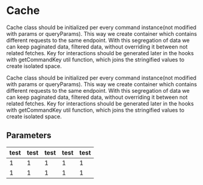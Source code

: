 # Cache

Cache class should be initialized per every command instance(not modified with params or queryParams). This way we
create container which contains different requests to the same endpoint. With this segregation of data we can keep
paginated data, filtered data, without overriding it between not related fetches. Key for interactions should be
generated later in the hooks with getCommandKey util function, which joins the stringified values to create isolated
space.

Cache class should be initialized per every command instance(not modified with params or queryParams). This way we
create container which contains different requests to the same endpoint. With this segregation of data we can keep
paginated data, filtered data, without overriding it between not related fetches. Key for interactions should be
generated later in the hooks with getCommandKey util function, which joins the stringified values to create isolated
space.

## Parameters

| test | test | test | test | test |
| ---- | ---- | ---- | ---- | ---- |
| 1    | 1    | 1    | 1    | 1    |
| 1    | 1    | 1    | 1    | 1    |
